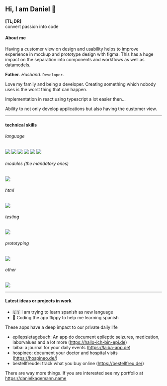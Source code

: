## Hi, I am Daniel 👋 

**[TL;DR]**  
convert passion into code

#### About me
Having a customer view on design and usability helps to improve experience in mockup and prototype design with figma. This has a huge impact on the separation into components and workflows as well as datamodels.

**Father**. *Husband*. `Developer`.

Love my family and being a developer. Creating something which nobody uses is the worst thing that can happen.

Implementation in react using typescript a lot easier then...

Ability to not only develop applications but also having the customer view.

---

#### technical skills

###### language

![](https://img.shields.io/badge/react-000)
![](https://img.shields.io/badge/typescript-000)
![](https://img.shields.io/badge/javascript-000)
![](https://img.shields.io/badge/nodejs-000)
![](https://img.shields.io/badge/php-000)
![](https://img.shields.io/badge/swiftui-000)

###### modules (the mandatory ones)
![](https://danielkagemann.name/createImageLabel.php?labels=["redux","redux%20toolkit","zod","express"])

###### html
![](https://danielkagemann.name/createImageLabel.php?labels=["html","CSS","SASS"])

###### testing
![](https://danielkagemann.name/createImageLabel.php?labels=["jest","testing-library","cypress"])

###### prototyping
![](https://danielkagemann.name/createImageLabel.php?labels=["figma","final%20cut%20pro%20x","pixelmator"])

###### other
![](https://danielkagemann.name/createImageLabel.php?labels=["git","jenkins","docker","agile","scrum"])

---

#### Latest ideas or projects in work 

- 🇪🇸 I am trying to learn spanish as new language
- 🚀 Coding the app flippy to help me learning spanish 

These apps have a deep impact to our private daily life

- epilepsietagebuch: An app do document epileptic seizures, medication, laborvalues and a lot more (https://hallo-ich-bin-epi.de)
- laiba: a journal for your daily events (https://laiba-app.de)
- hospineo: document your doctor and hospital visits (https://hospineo.de/)
- bestellfreude: track what you buy online (https://bestellfreu.de/)

There are way more things. If you are interested see my portfolio at https://danielkagemann.name

